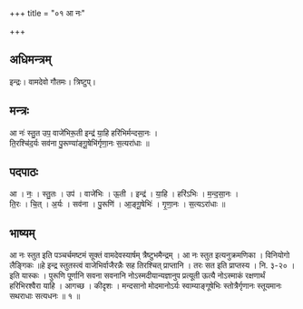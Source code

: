+++
title = "०१ आ नः"

+++
## अधिमन्त्रम्
इन्द्रः। वामदेवो गौतमः। त्रिष्टुप्।

## मन्त्रः
आ नः॑ स्तु॒त उप॒ वाजे॑भिरू॒ती इन्द्र॑ या॒हि हरि॑भिर्मन्दसा॒नः ।  
ति॒रश्चि॑द॒र्यः सव॑ना पु॒रूण्या॑ङ्गू॒षेभि॑र्गृणा॒नः स॒त्यरा॑धाः ॥

## पदपाठः
आ । नः॒ । स्तु॒तः । उप॑ । वाजे॑भिः । ऊ॒ती । इन्द्र॑ । या॒हि । हरि॑ऽभिः । म॒न्द॒सा॒नः ।  
ति॒रः । चि॒त् । अ॒र्यः । सव॑ना । पु॒रूणि॑ । आ॒ङ्गू॒षेभिः॑ । गृ॒णा॒नः । स॒त्यऽरा॑धाः ॥

## भाष्यम्
आ नः स्तुत इति पञ्चर्चमष्टमं सूक्तं वामदेवस्यार्षम् त्रैष्टुभमैन्द्रम् । आ नः स्तुत इत्यनुक्रमणिका । विनियोगो लैङ्गिकः ॥हे इन्द्र स्तुतस्त्वं वाजेभिर्वाजैरन्नैः सह तिरश्चित् प्राप्तानि । तरः सत इति प्राप्तस्य । नि. ३-२० । इति यास्कः । पुरूणि पूर्णानि सवना सवनानि नोऽस्मदीयान्यज्ञानुप प्रत्यूती ऊत्यै नोऽस्माकं रक्षणार्थं हरिभिरश्वैरा याहि । आगच्छ । कीदृशः । मन्दसानो मोदमानोऽर्यः स्वाम्याङ्गूषेभिः स्तोत्रैर्गृणानः स्तूयमानः सथराधाः सत्यधनः ॥ १ ॥
